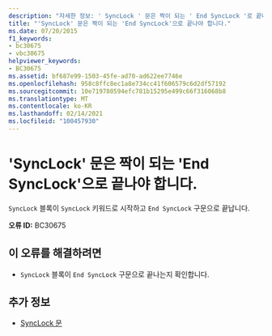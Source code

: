 ```yaml
---
description: "자세한 정보: ' SyncLock ' 문은 짝이 되는 ' End SyncLock '로 끝나야 합니다."
title: "'SyncLock' 문은 짝이 되는 'End SyncLock'으로 끝나야 합니다."
ms.date: 07/20/2015
f1_keywords:
- bc30675
- vbc30675
helpviewer_keywords:
- BC30675
ms.assetid: bf687e99-1503-45fe-ad70-ad622ee7746e
ms.openlocfilehash: 958c8ffc8ec1a8e734cc41f606579c6d2df57192
ms.sourcegitcommit: 10e719780594efc781b15295e499c66f316068b8
ms.translationtype: MT
ms.contentlocale: ko-KR
ms.lasthandoff: 02/14/2021
ms.locfileid: "100457930"
---
```

# <a name="synclock-statement-must-end-with-a-matching-end-synclock"></a>'SyncLock' 문은 짝이 되는 'End SyncLock'으로 끝나야 합니다.

`SyncLock` 블록이 `SyncLock` 키워드로 시작하고 `End SyncLock` 구문으로 끝납니다.  
  
 **오류 ID:** BC30675  
  
## <a name="to-correct-this-error"></a>이 오류를 해결하려면  
  
- `SyncLock` 블록이 `End SyncLock` 구문으로 끝나는지 확인합니다.  
  
## <a name="see-also"></a>추가 정보

- [SyncLock 문](../language-reference/statements/synclock-statement.md)
